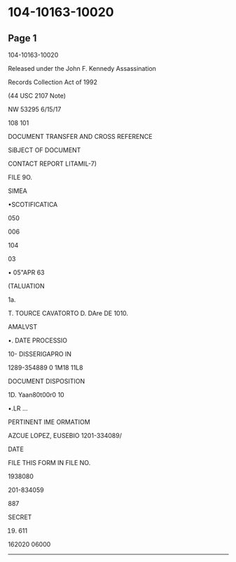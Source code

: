 # 104-10163-10020

## Page 1

104-10163-10020

Released under the John F. Kennedy Assassination

Records Collection Act of 1992

(44 USC 2107 Note)

NW 53295 6/15/17

108 101

DOCUMENT TRANSFER AND CROSS REFERENCE

SiBJECT OF DOCUMENT

CONTACT REPORT LITAMIL-7)

FILE 9O.

SIMEA

•SCOTIFICATICA

050

006

104

03

• 05"APR 63

(TALUATION

1a.

T. TOURCE CAVATORTO D. DAre DE 1010.

AMALVST

•. DATE PROCESSIO

10- DISSERIGAPRO IN

1289-354889 0 1M18 11L8

DOCUMENT DISPOSITION

1D. Yaan80t00r0 10

•.LR ...

PERTINENT IME ORMATIOM

AZCUE LOPEZ, EUSEBIO 1201-334089/

DATE

FILE THIS FORM IN FILE NO.

1938080

201-834059

887

SECRET

19. 611

162020 06000

---

